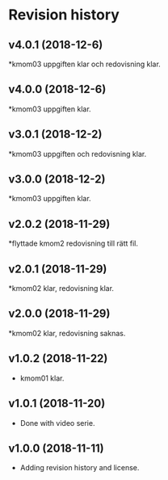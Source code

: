 Revision history
======================

v4.0.1 (2018-12-6)
---------------------

*kmom03 uppgiften klar och redovisning klar. 

v4.0.0 (2018-12-6)
---------------------

*kmom03 uppgiften klar. 

v3.0.1 (2018-12-2)
---------------------

*kmom03 uppgiften och redovisning klar. 

v3.0.0 (2018-12-2)
---------------------

*kmom03 uppgiften klar. 

v2.0.2 (2018-11-29)
---------------------

*flyttade kmom2 redovisning till rätt fil. 

v2.0.1 (2018-11-29)
---------------------

*kmom02 klar, redovisning klar. 

v2.0.0 (2018-11-29)
---------------------

*kmom02 klar, redovisning saknas. 

v1.0.2 (2018-11-22)
---------------------

* kmom01 klar.

v1.0.1 (2018-11-20)
---------------------

* Done with video serie. 

v1.0.0 (2018-11-11)
---------------------

* Adding revision history and license. 